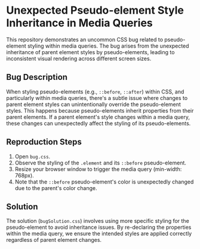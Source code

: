 # Unexpected Pseudo-element Style Inheritance in Media Queries

This repository demonstrates an uncommon CSS bug related to pseudo-element styling within media queries.  The bug arises from the unexpected inheritance of parent element styles by pseudo-elements, leading to inconsistent visual rendering across different screen sizes.

## Bug Description

When styling pseudo-elements (e.g., `::before`, `::after`) within CSS, and particularly within media queries, there's a subtle issue where changes to parent element styles can unintentionally override the pseudo-element styles. This happens because pseudo-elements inherit properties from their parent elements. If a parent element's style changes within a media query, these changes can unexpectedly affect the styling of its pseudo-elements.

## Reproduction Steps

1. Open `bug.css`.
2. Observe the styling of the `.element` and its `::before` pseudo-element.
3. Resize your browser window to trigger the media query (min-width: 768px).
4. Note that the `::before` pseudo-element's color is unexpectedly changed due to the parent's color change.

## Solution

The solution (`bugSolution.css`) involves using more specific styling for the pseudo-element to avoid inheritance issues.  By re-declaring the properties within the media query, we ensure the intended styles are applied correctly regardless of parent element changes.
